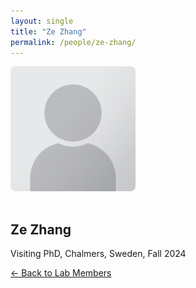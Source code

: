 ```yaml
---
layout: single
title: "Ze Zhang"
permalink: /people/ze-zhang/
---
```


<img src="/assets/images/people/generic-avatar.png" alt="Ze Zhang" style="max-width:200px; border-radius:8px; margin-bottom:1rem;">

## Ze Zhang

Visiting PhD, Chalmers, Sweden, Fall 2024

[← Back to Lab Members](/people/)
